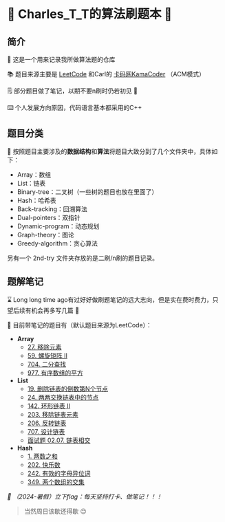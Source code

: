 # :notebook_with_decorative_cover: Charles_T_T的算法刷题本 :calendar: ​

## 简介 

:wave: 这是一个用来记录我所做算法题的仓库

:books: 题目来源主要是 [LeetCode](https://leetcode.cn/) 和Carl的 [卡码网KamaCoder](https://kamacoder.com/) （ACM模式）

:spiral_notepad: 部分题目做了笔记，以期不要n刷时仍若初见 :triumph: ​

:keyboard: 个人发展方向原因，代码语言基本都采用的C++​

## 题目分类

:round_pushpin: 按照题目主要涉及的**数据结构**和**算法**将题目大致分到了几个文件夹中，具体如下：

- Array：数组
- List：链表
- Binary-tree：二叉树（一些树的题目也放在里面了）
- Hash：哈希表
- Back-tracking：回溯算法
- Dual-pointers：双指针
- Dynamic-program：动态规划
- Graph-theory：图论
- Greedy-algorithm：贪心算法

另有一个 2nd-try 文件夹存放的是二刷/n刷的题目记录。

## 题解笔记

:hourglass: ​Long long time ago有过好好做刷题笔记的远大志向，但是实在费时费力，只望后续有机会再多写几篇 :facepunch: 

:notebook: 目前带笔记的题目有（默认题目来源为LeetCode）：

- **Array**
  - [27. 移除元素](https://github.com/Charles-T-T/Algorithm-Practice/tree/master/Array/27-remove_the_value)
  - [59. 螺旋矩阵 II](https://github.com/Charles-T-T/Algorithm-Practice/tree/master/Array/59-spiral_matrix)
  - [704. 二分查找](https://github.com/Charles-T-T/Algorithm-Practice/tree/master/Array/704-binary_search)
  - [977. 有序数组的平方](https://github.com/Charles-T-T/Algorithm-Practice/tree/master/Array/977-sorted_array_square)
- **List**
  - [19. 删除链表的倒数第N个节点](https://github.com/Charles-T-T/Algorithm-Practice/tree/master/List/19-delete_the_last_Nth_node)
  - [24. 两两交换链表中的节点](https://github.com/Charles-T-T/Algorithm-Practice/tree/master/2nd-try/24)
  - [142. 环形链表 II](https://github.com/Charles-T-T/Algorithm-Practice/tree/master/List/142-list_circle_II)
  - [203. 移除链表元素](https://github.com/Charles-T-T/Algorithm-Practice/tree/master/2nd-try/203)
  - [206. 反转链表](https://github.com/Charles-T-T/Algorithm-Practice/tree/master/2nd-try/206)
  - [707. 设计链表](https://github.com/Charles-T-T/Algorithm-Practice/tree/master/2nd-try/707)
  - [面试题 02.07. 链表相交](https://github.com/Charles-T-T/Algorithm-Practice/tree/master/List/0207-getIntersectionNode)
- **Hash**
  - [1. 两数之和](https://github.com/Charles-T-T/Algorithm-Practice/tree/master/2nd-try/1)
  - [202. 快乐数](https://github.com/Charles-T-T/Algorithm-Practice/tree/master/2nd-try/202)
  - [242. 有效的字母异位词](https://github.com/Charles-T-T/Algorithm-Practice/tree/master/Hash/242-effective_anagram)
  - [349. 两个数组的交集](https://github.com/Charles-T-T/Algorithm-Practice/tree/master/2nd-try/349)




*:triangular_flag_on_post: （2024-暑假）立下​flag：每天坚持打卡、做笔记！！！*

> 当然周日该歇还得歇 :relieved: ​
